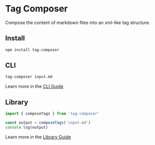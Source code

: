 # Tag Composer

Compose the content of markdown files into an xml-like tag structure.

## Install

```bash
npm install tag-composer
```

## CLI

```bash
tag-composer input.md
```

Learn more in the [CLI Guide](./cli.md)

## Library

```javascript
import { composeTags } from 'tag-composer'

const output = composeTags('input.md')
console.log(output)
```

Learn more in the [Library Guide](./lib.md)
